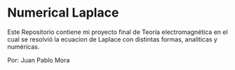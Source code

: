 # Numerical Laplace

Este Repositorio contiene mi proyecto final de Teoría electromagnética en el cual se resolvió la ecuacion de Laplace con distintas formas, analiticas y numéricas.

Por: Juan Pablo Mora